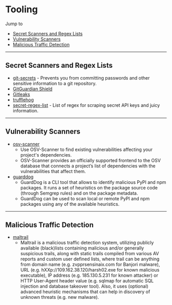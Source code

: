 # Tooling

Jump to
- [Secret Scanners and Regex Lists](#secret-scanners-and-regex-lists)
- [Vulnerability Scanners](#vulnerability-scanners)
- [Malicious Traffic Detection](#malicious-traffic-detection)


---
## Secret Scanners and Regex Lists

- [git-secrets](https://github.com/awslabs/git-secrets) - Prevents you from committing passwords and other sensitive information to a git repository.
- [GitGuardian Shield](https://github.com/GitGuardian/ggshield-action)
- [Gitleaks](https://github.com/gitleaks/gitleaks)
- [trufflehog](https://github.com/trufflesecurity/trufflehog)
- [secret-regex-list](https://github.com/h33tlit/secret-regex-list) - List of regex for scraping secret API keys and juicy information.


---
## Vulnerability Scanners

- [osv-scanner](https://github.com/google/osv-scanner)
    - Use OSV-Scanner to find existing vulnerabilities affecting your project's dependencies.
    - OSV-Scanner provides an officially supported frontend to the OSV database that connects a project’s list of dependencies with the vulnerabilities that affect them.
- [guarddog](https://github.com/DataDog/guarddog)
    - GuardDog is a CLI tool that allows to identify malicious PyPI and npm packages. It runs a set of heuristics on the package source code (through Semgrep rules) and on the package metadata.
    - GuardDog can be used to scan local or remote PyPI and npm packages using any of the available heuristics.


---
## Malicious Traffic Detection

- [maltrail](https://github.com/stamparm/maltrail)
    - Maltrail is a malicious traffic detection system, utilizing publicly available (black)lists containing malicious and/or generally suspicious trails, along with static trails compiled from various AV reports and custom user defined lists, where trail can be anything from domain name (e.g. zvpprsensinaix.com for Banjori malware), URL (e.g. hXXp://109.162.38.120/harsh02.exe for known malicious executable), IP address (e.g. 185.130.5.231 for known attacker) or HTTP User-Agent header value (e.g. sqlmap for automatic SQL injection and database takeover tool). Also, it uses (optional) advanced heuristic mechanisms that can help in discovery of unknown threats (e.g. new malware).

